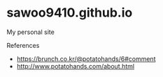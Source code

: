 # sawoo9410.github.io
My personal site

References
- https://brunch.co.kr/@potatohands/6#comment
- http://www.potatohands.com/about.html
